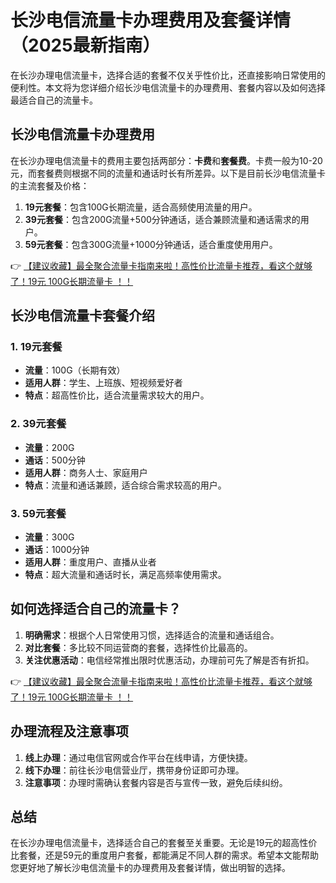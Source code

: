 # 长沙电信流量卡办理费用及套餐详情（2025最新指南）

在长沙办理电信流量卡，选择合适的套餐不仅关乎性价比，还直接影响日常使用的便利性。本文将为您详细介绍长沙电信流量卡的办理费用、套餐内容以及如何选择最适合自己的流量卡。

## 长沙电信流量卡办理费用

在长沙办理电信流量卡的费用主要包括两部分：**卡费**和**套餐费**。卡费一般为10-20元，而套餐费则根据不同的流量和通话时长有所差异。以下是目前长沙电信流量卡的主流套餐及价格：

1. **19元套餐**：包含100G长期流量，适合高频使用流量的用户。
2. **39元套餐**：包含200G流量+500分钟通话，适合兼顾流量和通话需求的用户。
3. **59元套餐**：包含300G流量+1000分钟通话，适合重度使用用户。

👉 [【建议收藏】最全聚合流量卡指南来啦！高性价比流量卡推荐，看这个就够了！19元 100G长期流量卡 ！！](https://bit.ly/Liuliangka)

## 长沙电信流量卡套餐介绍

### 1. 19元套餐
- **流量**：100G（长期有效）
- **适用人群**：学生、上班族、短视频爱好者
- **特点**：超高性价比，适合流量需求较大的用户。

### 2. 39元套餐
- **流量**：200G
- **通话**：500分钟
- **适用人群**：商务人士、家庭用户
- **特点**：流量和通话兼顾，适合综合需求较高的用户。

### 3. 59元套餐
- **流量**：300G
- **通话**：1000分钟
- **适用人群**：重度用户、直播从业者
- **特点**：超大流量和通话时长，满足高频率使用需求。

## 如何选择适合自己的流量卡？

1. **明确需求**：根据个人日常使用习惯，选择适合的流量和通话组合。
2. **对比套餐**：多比较不同运营商的套餐，选择性价比最高的。
3. **关注优惠活动**：电信经常推出限时优惠活动，办理前可先了解是否有折扣。

👉 [【建议收藏】最全聚合流量卡指南来啦！高性价比流量卡推荐，看这个就够了！19元 100G长期流量卡 ！！](https://bit.ly/Liuliangka)

## 办理流程及注意事项

1. **线上办理**：通过电信官网或合作平台在线申请，方便快捷。
2. **线下办理**：前往长沙电信营业厅，携带身份证即可办理。
3. **注意事项**：办理时需确认套餐内容是否与宣传一致，避免后续纠纷。

## 总结

在长沙办理电信流量卡，选择适合自己的套餐至关重要。无论是19元的超高性价比套餐，还是59元的重度用户套餐，都能满足不同人群的需求。希望本文能帮助您更好地了解长沙电信流量卡的办理费用及套餐详情，做出明智的选择。